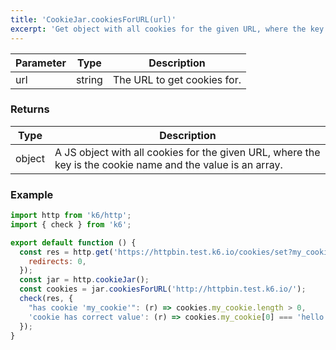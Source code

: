 ```yaml
---
title: 'CookieJar.cookiesForURL(url)'
excerpt: 'Get object with all cookies for the given URL, where the key is the cookie name and the value is an array.'
---
```


| Parameter | Type   | Description |
| --------- | ------ | ----------- |
| url       | string | The URL to get cookies for. |

### Returns

| Type   | Description |
| ------ | ----------- |
| object | A JS object with all cookies for the given URL, where the key is the cookie name and the value is an array. |

### Example

<CodeGroup labels={[]}>

```javascript
import http from 'k6/http';
import { check } from 'k6';

export default function () {
  const res = http.get('https://httpbin.test.k6.io/cookies/set?my_cookie=hello%20world', {
    redirects: 0,
  });
  const jar = http.cookieJar();
  const cookies = jar.cookiesForURL('http://httpbin.test.k6.io/');
  check(res, {
    "has cookie 'my_cookie'": (r) => cookies.my_cookie.length > 0,
    'cookie has correct value': (r) => cookies.my_cookie[0] === 'hello world',
  });
}
```

</CodeGroup>
